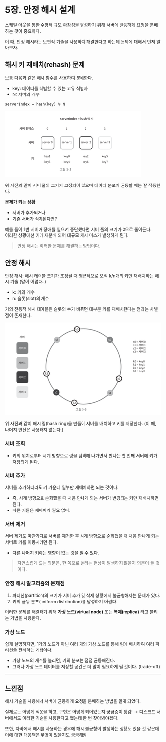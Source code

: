 # 5장. 안정 해시 설계

스케일 아웃을 통한 수평적 규모 확장성을 달성하기 위해 서버에 균등하게 요청을 분배하는 것이 중요하다.

이 때, 안정 해시라는 보편적 기술을 사용하여 해결한다고 하는데 문제에 대해서 먼저 알아보자.

## 해시 키 재배치(rehash) 문제

보통 다음과 같은 해시 함수를 사용하여 분배한다.

- key: 데이터를 식별할 수 있는 고유 식별자
- N: 서버의 개수

```markdown
serverIndex = hash(key) % N
```

![img.png](승조_이미지/5-1.png)

위 사진과 같이 서버 풀의 크기가 고정되어 있으며 데이터 분포가 균등할 때는 잘 작동한다.

**문제가 되는 상황**

- 서버가 추가되거나
- 기존 서버가 삭제된다면?

예를 들어 1번 서버가 장애를 일으켜 중단했다면 서버 풀의 크기가 3으로 줄어든다.  
이러한 상황에선 키가 재분배 되어 대규모 캐시 미스가 발생하게 된다. 

> 안정 해시는 이러한 문제를 해결하는 방법이다.

## 안정 해시

안정 해시: 해시 테이블 크기가 조정될 때 평균적으로 오직 k/n개의 키만 재배치하는 해시 기술 (말이 어렵다..)

- k: 키의 개수
- n: 슬롯(slot)의 개수

거의 전통적 해시 테이블은 슬롯의 수가 바뀌면 대부분 키를 재배치한다는 점과는 차별점이 존재한다.

![img.png](승조_이미지/5-6.png)

위 사진과 같이 해시 링(hash ring)을 만들어 서버를 배치하고 키를 저장한다.
(이 때, 나머지 연산은 사용하지 않는다.)

### 서버 조회

- 키의 위치로부터 시계 방향으로 링을 탐색해 나가면서 만나는 첫 번째 서버에 키가 저장되게 된다.

### 서버 추가

서버를 추가하더라도 키 가운데 일부만 재배치하면 되는 것이다.

- 즉, 시계 방향으로 순회했을 때 처음 만나게 되는 서버가 변경되는 키만 재배치하면 된다.
- 다른 키들은 재배치가 필요 없다.

### 서버 제거

서버 제거도 마찬가지로 서버를 제거한 후 시계 방향으로 순회했을 때 처음 만나게 되는 서버로 키를 이동시키면 된다.

- 다른 나머지 키에는 영향이 없는 것을 알 수 있다.


> 자연스럽게 드는 의문은, 한 쪽으로 쏠리는 현상이 발생하지 않을지 의문이 들 것이다.

### 안정 해시 알고리즘의 문제점

1. 파티션(partition)의 크기가 서버 추가 및 삭제 상황에서 불균형해지는 문제가 있다.
2. 키의 균등 분포(uniform distribution)를 달성하기 어렵다.

이러한 문제를 해결하기 위해 **가상 노드(virtual node)** 또는 **복제(replica)** 라고 불리는 기법을 사용한다.

### 가상 노드

쉽게 설명하자면, 1개의 노드가 아닌 여러 개의 가상 노드를 통해 링에 배치하여 여러 파티션을 관리하는 기법이다.

- 가상 노드의 개수를 늘리면, 키의 분포는 점점 균등해진다.
- 그러나 가상 노드 데이터를 저장할 공간은 더 많이 필요하게 될 것이다. (trade-off)

---

## 느낀점

해시 기술을 사용해서 서버에 균등하게 요청을 분배하는 방법을 알게 되었다.

실제로는 어떻게 적용을 하고, 구현은 어떻게 되어있는지 궁금증이 생김!
&rarr; 디스코드 서버에서도 이러한 기술을 사용한다고 했는데 한 번 찾아봐야겠다.

또한, 자바에서 해시를 사용하는 경우에 해시 불균형이 발생하는 상황도 있을 것 같은데 이에 대한 대응책은 무엇이 있을지도 궁금해짐 